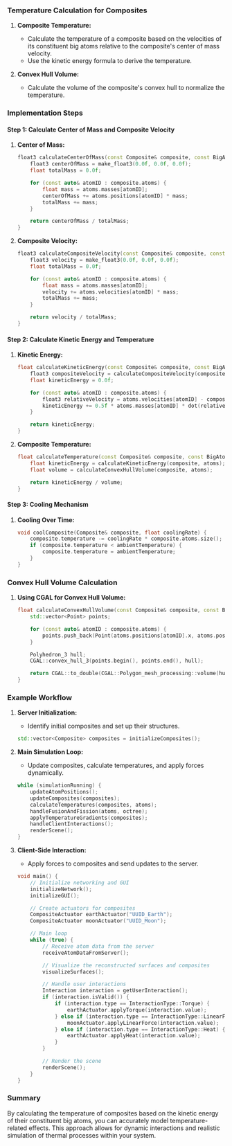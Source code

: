 ### Temperature Calculation for Composites

1. **Composite Temperature:**
   - Calculate the temperature of a composite based on the velocities of its constituent big atoms relative to the composite's center of mass velocity.
   - Use the kinetic energy formula to derive the temperature.

2. **Convex Hull Volume:**
   - Calculate the volume of the composite's convex hull to normalize the temperature.

### Implementation Steps

#### Step 1: Calculate Center of Mass and Composite Velocity

1. **Center of Mass:**
   ```cpp
   float3 calculateCenterOfMass(const Composite& composite, const BigAtomSoA& atoms) {
       float3 centerOfMass = make_float3(0.0f, 0.0f, 0.0f);
       float totalMass = 0.0f;

       for (const auto& atomID : composite.atoms) {
           float mass = atoms.masses[atomID];
           centerOfMass += atoms.positions[atomID] * mass;
           totalMass += mass;
       }

       return centerOfMass / totalMass;
   }
   ```

2. **Composite Velocity:**
   ```cpp
   float3 calculateCompositeVelocity(const Composite& composite, const BigAtomSoA& atoms) {
       float3 velocity = make_float3(0.0f, 0.0f, 0.0f);
       float totalMass = 0.0f;

       for (const auto& atomID : composite.atoms) {
           float mass = atoms.masses[atomID];
           velocity += atoms.velocities[atomID] * mass;
           totalMass += mass;
       }

       return velocity / totalMass;
   }
   ```

#### Step 2: Calculate Kinetic Energy and Temperature

1. **Kinetic Energy:**
   ```cpp
   float calculateKineticEnergy(const Composite& composite, const BigAtomSoA& atoms) {
       float3 compositeVelocity = calculateCompositeVelocity(composite, atoms);
       float kineticEnergy = 0.0f;

       for (const auto& atomID : composite.atoms) {
           float3 relativeVelocity = atoms.velocities[atomID] - compositeVelocity;
           kineticEnergy += 0.5f * atoms.masses[atomID] * dot(relativeVelocity, relativeVelocity);
       }

       return kineticEnergy;
   }
   ```

2. **Composite Temperature:**
   ```cpp
   float calculateTemperature(const Composite& composite, const BigAtomSoA& atoms) {
       float kineticEnergy = calculateKineticEnergy(composite, atoms);
       float volume = calculateConvexHullVolume(composite, atoms);

       return kineticEnergy / volume;
   }
   ```

#### Step 3: Cooling Mechanism

1. **Cooling Over Time:**
   ```cpp
   void coolComposite(Composite& composite, float coolingRate) {
       composite.temperature -= coolingRate * composite.atoms.size();
       if (composite.temperature < ambientTemperature) {
           composite.temperature = ambientTemperature;
       }
   }
   ```

### Convex Hull Volume Calculation

1. **Using CGAL for Convex Hull Volume:**
   ```cpp
   float calculateConvexHullVolume(const Composite& composite, const BigAtomSoA& atoms) {
       std::vector<Point> points;

       for (const auto& atomID : composite.atoms) {
           points.push_back(Point(atoms.positions[atomID].x, atoms.positions[atomID].y, atoms.positions[atomID].z));
       }

       Polyhedron_3 hull;
       CGAL::convex_hull_3(points.begin(), points.end(), hull);

       return CGAL::to_double(CGAL::Polygon_mesh_processing::volume(hull));
   }
   ```

### Example Workflow

1. **Server Initialization:**
   - Identify initial composites and set up their structures.
   ```cpp
   std::vector<Composite> composites = initializeComposites();
   ```

2. **Main Simulation Loop:**
   - Update composites, calculate temperatures, and apply forces dynamically.
   ```cpp
   while (simulationRunning) {
       updateAtomPositions();
       updateComposites(composites);
       calculateTemperatures(composites, atoms);
       handleFusionAndFission(atoms, octree);
       applyTemperatureGradients(composites);
       handleClientInteractions();
       renderScene();
   }
   ```

3. **Client-Side Interaction:**
   - Apply forces to composites and send updates to the server.
   ```cpp
   void main() {
       // Initialize networking and GUI
       initializeNetwork();
       initializeGUI();

       // Create actuators for composites
       CompositeActuator earthActuator("UUID_Earth");
       CompositeActuator moonActuator("UUID_Moon");

       // Main loop
       while (true) {
           // Receive atom data from the server
           receiveAtomDataFromServer();

           // Visualize the reconstructed surfaces and composites
           visualizeSurfaces();

           // Handle user interactions
           Interaction interaction = getUserInteraction();
           if (interaction.isValid()) {
               if (interaction.type == InteractionType::Torque) {
                   earthActuator.applyTorque(interaction.value);
               } else if (interaction.type == InteractionType::LinearForce) {
                   moonActuator.applyLinearForce(interaction.value);
               } else if (interaction.type == InteractionType::Heat) {
                   earthActuator.applyHeat(interaction.value);
               }
           }

           // Render the scene
           renderScene();
       }
   }
   ```

### Summary

By calculating the temperature of composites based on the kinetic energy of their constituent big atoms, you can accurately model temperature-related effects. This approach allows for dynamic interactions and realistic simulation of thermal processes within your system.
